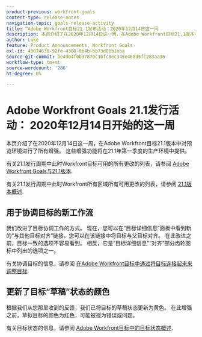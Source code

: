```yaml
---
product-previous: workfront-goals
content-type: release-notes
navigation-topic: goals-release-activity
title: “Adobe Workfront目标21.1发布活动：2020年12月14日这一周
description: 本页介绍了在2020年12月14日这一周，在Adobe Workfront目标21.1版本中对预览环境进行了所有增强。 这些增强功能将在21.1年第一季度的生产环境中提供。
author: Luke
feature: Product Announcements, Workfront Goals
exl-id: 40074630-92fe-4388-8b4b-bb73d06b1eba
source-git-commit: be4904f0b37870c1bfc8ec345e468d5fc283aa36
workflow-type: tm+mt
source-wordcount: '286'
ht-degree: 0%

---
```


# Adobe Workfront Goals 21.1发行活动： 2020年12月14日开始的这一周

本页介绍了在2020年12月14日这一周，在Adobe Workfront目标21.1版本中对预览环境进行了所有增强。 这些增强功能将在21.1年第一季度的生产环境中提供。

有关21.1发行周期中此时Workfront目标可用的所有更改的列表，请参阅 [Adobe Workfront Goals与21.1版本](../../../../product-announcements/product-releases/goals-release-activity/goals-release-21-1.md).

有关21.1发行周期中此时Workfront所有区域所有可用更改的列表，请参阅 [21.1版本概述](../../../../product-announcements/product-releases/21.1-release-activity/21-1-release-overview.md).

## 用于协调目标的新工作流

我们改进了目标协调工作的方式。 现在，您可以在“目标详细信息”面板中看到新的“与其他目标对齐”链接，您可以在该链接中将目标与父目标对齐。 在此改进之前，目标一致的选项不容易看到。 相反，它是“目标详细信息”“对齐”部分齿轮图标中列出的选项之一。

有关协调目标的信息，请参阅 [在Adobe Workfront目标中通过将目标连接起来来调整目标](../../../../workfront-goals/goal-alignment/align-goals-by-connecting-them.md).

## 更新了目标“草稿”状态的颜色

根据我们从您那里收到的反馈，我们已将目标的草稿状态更新为黄色。 在此增强之前，草拟目标的颜色为红色，可能被视为错误或问题。

有关目标状态的信息，请参阅 [Adobe Workfront目标中的目标状态概述](../../../../workfront-goals/goal-management/goal-status-overview.md).
